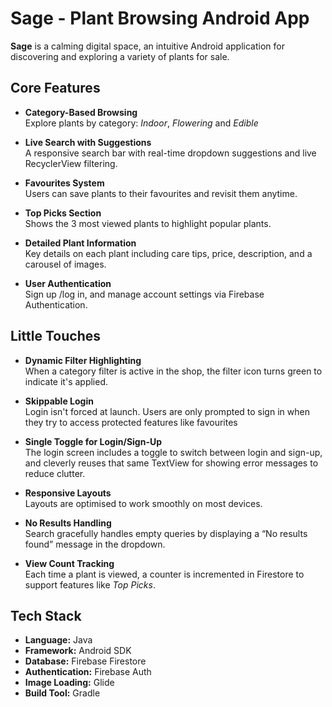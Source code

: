 # Sage - Plant Browsing Android App

**Sage** is a calming digital space,  an intuitive Android application for discovering and exploring a variety of plants for sale. 

## Core Features

- **Category-Based Browsing**  
  Explore plants by category: *Indoor*, *Flowering* and *Edible*

- **Live Search with Suggestions**  
  A responsive search bar with real-time dropdown suggestions and live RecyclerView filtering.

- **Favourites System**  
  Users can save plants to their favourites and revisit them anytime.

- **Top Picks Section**  
  Shows the 3 most viewed plants to highlight popular plants.

- **Detailed Plant Information**  
  Key details on each plant including care tips, price, description, and a carousel of images.

- **User Authentication**  
  Sign up /log in, and manage account settings via Firebase Authentication.


## Little Touches

- **Dynamic Filter Highlighting**  
  When a category filter is active in the shop, the filter icon turns green to indicate it's applied.

- **Skippable Login**  
  Login isn't forced at launch. Users are only prompted to sign in when they try to access protected features like favourites

- **Single Toggle for Login/Sign-Up**  
  The login screen includes a toggle to switch between login and sign-up, and cleverly reuses that same TextView for showing error messages to reduce clutter.

- **Responsive Layouts**  
  Layouts are optimised to work smoothly on most devices.

- **No Results Handling**  
  Search gracefully handles empty queries by displaying a “No results found” message in the dropdown.

- **View Count Tracking**  
  Each time a plant is viewed, a counter is incremented in Firestore to support features like *Top Picks*.

## Tech Stack

- **Language:** Java
- **Framework:** Android SDK
- **Database:** Firebase Firestore
- **Authentication:** Firebase Auth
- **Image Loading:** Glide
- **Build Tool:** Gradle
